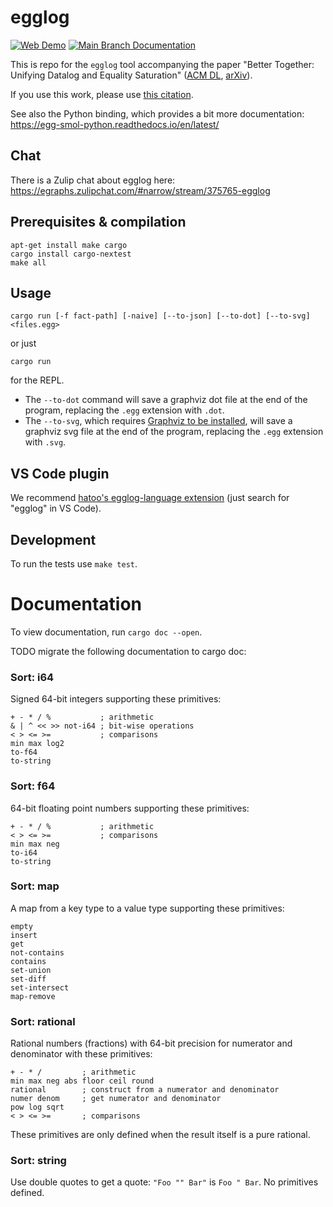 # egglog

<a href="https://egraphs-good.github.io/egglog/">
    <img alt="Web Demo" src="https://img.shields.io/badge/-web demo-blue"></a>
<a href="https://egraphs-good.github.io/egglog/docs/egglog">
    <img alt="Main Branch Documentation" src="https://img.shields.io/badge/docs-main-blue"></a>

This is repo for the `egglog` tool accompanying the paper
  "Better Together: Unifying Datalog and Equality Saturation"
  ([ACM DL](https://dl.acm.org/doi/10.1145/3591239), [arXiv](https://arxiv.org/abs/2304.04332)).

If you use this work, please use [this citation](./CITATION.bib).

See also the Python binding, which provides a bit more documentation:
https://egg-smol-python.readthedocs.io/en/latest/

## Chat

There is a Zulip chat about egglog here:
https://egraphs.zulipchat.com/#narrow/stream/375765-egglog

## Prerequisites & compilation

```
apt-get install make cargo
cargo install cargo-nextest
make all
```


## Usage

```
cargo run [-f fact-path] [-naive] [--to-json] [--to-dot] [--to-svg] <files.egg>
```

or just

```
cargo run
```

for the REPL.

* The `--to-dot` command will save a graphviz dot file at the end of the program, replacing the `.egg` extension with `.dot`.
* The `--to-svg`, which requires [Graphviz to be installed](https://graphviz.org/download/), will save a graphviz svg file at the end of the program, replacing the `.egg` extension with `.svg`.


## VS Code plugin

We recommend [hatoo's egglog-language extension](https://marketplace.visualstudio.com/items?itemName=hatookov.egglog-language) (just search for "egglog" in VS Code).

## Development

To run the tests use `make test`.

# Documentation

To view documentation, run `cargo doc --open`.



TODO migrate the following documentation to cargo doc:
### Sort: i64

Signed 64-bit integers supporting these primitives:

```
+ - * / %           ; arithmetic
& | ^ << >> not-i64 ; bit-wise operations
< > <= >=           ; comparisons
min max log2
to-f64
to-string
```

### Sort: f64

64-bit floating point numbers supporting these primitives:

```
+ - * / %           ; arithmetic
< > <= >=           ; comparisons
min max neg
to-i64
to-string
```

### Sort: map

A map from a key type to a value type supporting these primitives:

```
empty
insert
get
not-contains
contains
set-union
set-diff
set-intersect
map-remove
```

### Sort: rational

Rational numbers (fractions) with 64-bit precision for numerator and denominator with these primitives:

```
+ - * /         ; arithmetic
min max neg abs floor ceil round
rational        ; construct from a numerator and denominator
numer denom     ; get numerator and denominator
pow log sqrt
< > <= >=       ; comparisons
```

These primitives are only defined when the result itself is a pure rational.

### Sort: string

Use double quotes to get a quote: `"Foo "" Bar"` is `Foo " Bar`.
No primitives defined.
